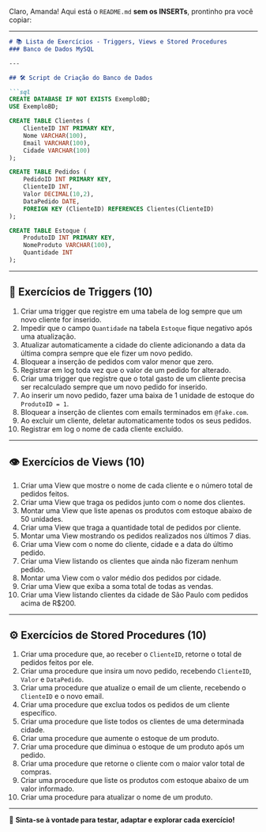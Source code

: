 Claro, Amanda! Aqui está o `README.md` **sem os INSERTs**, prontinho pra você copiar:

---

````markdown
# 📚 Lista de Exercícios - Triggers, Views e Stored Procedures  
### Banco de Dados MySQL

---

## 🛠️ Script de Criação do Banco de Dados

```sql
CREATE DATABASE IF NOT EXISTS ExemploBD;
USE ExemploBD;

CREATE TABLE Clientes (
    ClienteID INT PRIMARY KEY,
    Nome VARCHAR(100),
    Email VARCHAR(100),
    Cidade VARCHAR(100)
);

CREATE TABLE Pedidos (
    PedidoID INT PRIMARY KEY,
    ClienteID INT,
    Valor DECIMAL(10,2),
    DataPedido DATE,
    FOREIGN KEY (ClienteID) REFERENCES Clientes(ClienteID)
);

CREATE TABLE Estoque (
    ProdutoID INT PRIMARY KEY,
    NomeProduto VARCHAR(100),
    Quantidade INT
);
````

---

## 🔁 Exercícios de **Triggers** (10)

1. Criar uma trigger que registre em uma tabela de log sempre que um novo cliente for inserido.
2. Impedir que o campo `Quantidade` na tabela `Estoque` fique negativo após uma atualização.
3. Atualizar automaticamente a cidade do cliente adicionando a data da última compra sempre que ele fizer um novo pedido.
4. Bloquear a inserção de pedidos com valor menor que zero.
5. Registrar em log toda vez que o valor de um pedido for alterado.
6. Criar uma trigger que registre que o total gasto de um cliente precisa ser recalculado sempre que um novo pedido for inserido.
7. Ao inserir um novo pedido, fazer uma baixa de 1 unidade de estoque do `ProdutoID = 1`.
8. Bloquear a inserção de clientes com emails terminados em `@fake.com`.
9. Ao excluir um cliente, deletar automaticamente todos os seus pedidos.
10. Registrar em log o nome de cada cliente excluído.

---

## 👁️ Exercícios de **Views** (10)

1. Criar uma View que mostre o nome de cada cliente e o número total de pedidos feitos.
2. Criar uma View que traga os pedidos junto com o nome dos clientes.
3. Montar uma View que liste apenas os produtos com estoque abaixo de 50 unidades.
4. Criar uma View que traga a quantidade total de pedidos por cliente.
5. Montar uma View mostrando os pedidos realizados nos últimos 7 dias.
6. Criar uma View com o nome do cliente, cidade e a data do último pedido.
7. Criar uma View listando os clientes que ainda não fizeram nenhum pedido.
8. Montar uma View com o valor médio dos pedidos por cidade.
9. Criar uma View que exiba a soma total de todas as vendas.
10. Criar uma View listando clientes da cidade de São Paulo com pedidos acima de R\$200.

---

## ⚙️ Exercícios de **Stored Procedures** (10)

1. Criar uma procedure que, ao receber o `ClienteID`, retorne o total de pedidos feitos por ele.
2. Criar uma procedure que insira um novo pedido, recebendo `ClienteID`, `Valor` e `DataPedido`.
3. Criar uma procedure que atualize o email de um cliente, recebendo o `ClienteID` e o novo email.
4. Criar uma procedure que exclua todos os pedidos de um cliente específico.
5. Criar uma procedure que liste todos os clientes de uma determinada cidade.
6. Criar uma procedure que aumente o estoque de um produto.
7. Criar uma procedure que diminua o estoque de um produto após um pedido.
8. Criar uma procedure que retorne o cliente com o maior valor total de compras.
9. Criar uma procedure que liste os produtos com estoque abaixo de um valor informado.
10. Criar uma procedure para atualizar o nome de um produto.

---

🧪 **Sinta-se à vontade para testar, adaptar e explorar cada exercício!**


